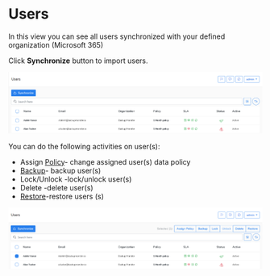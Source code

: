 # Users

In this view you can see all users synchronized with your defined organization \(Microsoft 365\)

Click **Synchronize** button  to import users.

![](../.gitbook/assets/kodo-cloud-administration-users01.png)

You can do the following activities on user\(s\):

* Assign [Policy](policies/)- change assigned user\(s\) data policy 
* [Backup](data-backup/on-demand-backup.md)- backup user\(s\)
* Lock/Unlock -lock/unlock user\(s\)
* Delete -delete user\(s\)
* [Restore](data-restore/restore-data-to-microsoft-365.md)-restore users \(s\)

![](../.gitbook/assets/kodo-cloud-administration-users02.png)



